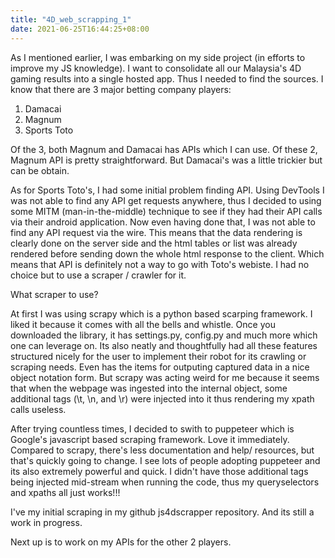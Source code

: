 ```yaml
---
title: "4D_web_scrapping_1"
date: 2021-06-25T16:44:25+08:00
---
```


As I mentioned earlier, I was embarking on my side project (in efforts to improve my JS knowledge). I want to consolidate all our Malaysia's 4D gaming results into a single hosted app. Thus I needed to find the sources. I know that there are 3 major betting company players:

1. Damacai
2. Magnum
3. Sports Toto

Of the 3, both Magnum and Damacai has APIs which I can use. Of these 2, Magnum API is pretty straightforward. But Damacai's was a little trickier but can be obtain.

As for Sports Toto's, I had some initial problem finding API. Using DevTools I was not able to find any API get requests anywhere, thus I decided to using some MITM (man-in-the-middle) technique to see if they had their API calls via their android application. Now even having done that, I was not able to find any API request via the wire. This means that the data rendering is clearly done on the server side and the html tables or list was already rendered before sending down the whole html response to the client. Which means that API is definitely not a way to go with Toto's webiste. I had no choice but to use a scraper / crawler for it.

What scraper to use?

At first I was using scrapy which is a python based scarping framework. I liked it because it comes with all the bells and whistle. Once you downloaded the library, it has settings.py, config.py and much more which one can leverage on. Its also neatly and thoughtfully had all these features structured nicely for the user to implement their robot for its crawling or scraping needs. Even has the items for outputing captured data in a nice object notation form. But scrapy was acting weird for me because it seems that when the webpage was ingested into the internal object, some additional tags (\\t, \\n, and \\r) were injected into it thus rendering my xpath calls useless.

After trying countless times, I decided to swith to puppeteer which is Google's javascript based scraping framework. Love it immediately. Compared to scrapy, there's less documentation and help/ resources, but that's quickly going to change. I see lots of people adopting puppeteer and its also extremely powerful and quick. I didn't have those additional tags being injected mid-stream when running the code, thus my queryselectors and xpaths all just works!!!

I've my initial scraping in my github js4dscrapper repository. And its still a work in progress.

Next up is to work on my APIs for the other 2 players.

